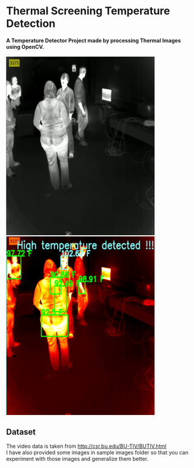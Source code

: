 # Thermal Screening Temperature Detection

#### A Temperature Detector Project made by processing Thermal Images using OpenCV.

<div class="row">
    <img src="sample images/Screenshot (206).png" width=400 height=480>
    <img src="outputs/Screenshot (191).png" width=400 height=480>
</div>

## Dataset
The video data is taken from http://csr.bu.edu/BU-TIV/BUTIV.html <br>
I have also provided some images in sample images folder so that you can experiment with those images and generalize 
them better.

           
    
        
        
